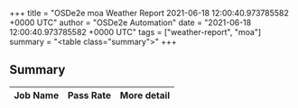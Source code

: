 +++
title = "OSDe2e moa Weather Report 2021-06-18 12:00:40.973785582 +0000 UTC"
author = "OSDe2e Automation"
date = "2021-06-18 12:00:40.973785582 +0000 UTC"
tags = ["weather-report", "moa"]
summary = "<table class=\"summary\"></table>"
+++
## Summary

| Job Name | Pass Rate | More detail |
|----------|-----------|-------------|





